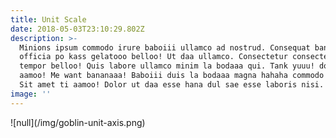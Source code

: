 ```yaml
---
title: Unit Scale
date: 2018-05-03T23:10:29.802Z
description: >-
  Minions ipsum commodo irure baboiii ullamco ad nostrud. Consequat bananaaaa
  officia po kass gelatooo belloo! Ut daa ullamco. Consectetur consectetur
  tempor belloo! Quis labore ullamco minim la bodaaa qui. Tank yuuu! dolore ti
  aamoo! Me want bananaaa! Baboiii duis la bodaaa magna hahaha commodo minim.
  Sit amet ti aamoo! Dolor ut daa esse hana dul sae esse laboris nisi.
image: ''
---
```

!\[null](/img/goblin-unit-axis.png)
